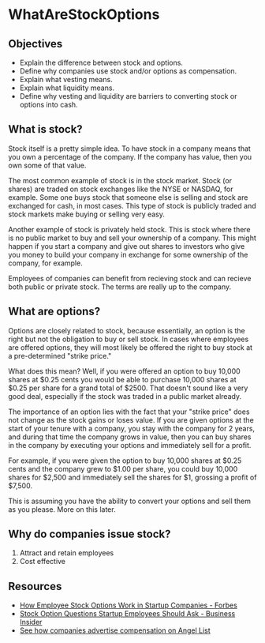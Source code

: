 # WhatAreStockOptions

## Objectives
* Explain the difference between stock and options.
* Define why companies use stock and/or options as compensation.
* Explain what vesting means.
* Explain what liquidity means.
* Define why vesting and liquidity are barriers to converting stock or options into cash.

## What is stock?
Stock itself is a pretty simple idea. To have stock in a company means that you own a percentage of the company. If the company has value, then you own some of that value. 

The most common example of stock is in the stock market. Stock (or shares) are traded on stock exchanges like the NYSE or NASDAQ, for example. Some one buys stock that someone else is selling and stock are exchanged for cash, in most cases. This type of stock is publicly traded and stock markets make buying or selling very easy.

Another example of stock is privately held stock. This is stock where there is no public market to buy and sell your ownership of a company. This might happen if you start a company and give out shares to investors who give you money to build your company in exchange for some ownership of the company, for example.

Employees of companies can benefit from recieving stock and can recieve both public or private stock. The terms are really up to the company.

## What are options?
Options are closely related to stock, because essentially, an option is the right but not the obligation to buy or sell stock. In cases where employees are offered options, they will most likely be offered the right to buy stock at a pre-determined "strike price." 

What does this mean? Well, if you were offered an option to buy 10,000 shares at $0.25 cents you would be able to purchase 10,000 shares at $0.25 per share for a grand total of $2500. That doesn't sound like a very good deal, especially if the stock was traded in a public market already. 

The importance of an option lies with the fact that your "strike price" does not change as the stock gains or loses value. If you are given options at the start of your tenure with a company, you stay with the company for 2 years, and during that time the company grows in value, then you can buy shares in the company by executing your options and immediately sell for a profit.

For example, if you were given the option to buy 10,000 shares at $0.25 cents and the company grew to $1.00 per share, you could buy 10,000 shares for $2,500 and immediately sell the shares for $1, grossing a profit of $7,500.

This is assuming you have the ability to convert your options and sell them as you please. More on this later.

## Why do companies issue stock?
1. Attract and retain employees
2. Cost effective

## Resources
* [How Employee Stock Options Work in Startup Companies - Forbes](https://www.forbes.com/sites/allbusiness/2016/02/27/how-employee-stock-options-work-in-startup-companies/#64e4a91d6633)
* [Stock Option Questions Startup Employees Should Ask - Business Insider](http://www.businessinsider.com/stock-option-questions-startup-employees-should-ask-2014-4)
* [See how companies advertise compensation on Angel List](angel.co)
